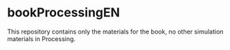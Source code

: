 # bookProcessingEN
This repository contains only the materials for the book, no other simulation materials in Processing.
